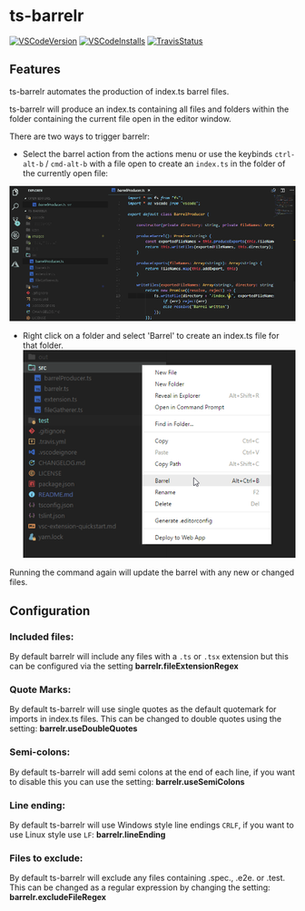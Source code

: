 # ts-barrelr
[![VSCodeVersion](https://vsmarketplacebadge.apphb.com/version/mikerhyssmith.ts-barrelr.svg)](https://marketplace.visualstudio.com/items?itemName=mikerhyssmith.ts-barrelr)
[![VSCodeInstalls](https://vsmarketplacebadge.apphb.com/installs/mikerhyssmith.ts-barrelr.svg)](https://marketplace.visualstudio.com/items?itemName=mikerhyssmith.ts-barrelr)
[![TravisStatus](https://travis-ci.org/mikerhyssmith/ts-barrelr.svg?branch=master)](https://travis-ci.org/mikerhyssmith/ts-barrelr)



## Features

ts-barrelr automates the production of index.ts barrel files.

ts-barrelr will produce an index.ts containing all files and folders within the folder containing the current file open in the editor window.

There are two ways to trigger barrelr:

- Select the barrel action from the actions menu or use the keybinds  ```ctrl-alt-b``` / ```cmd-alt-b``` with a file open to create an `index.ts` in the folder of the currently open file:

![Barrel action](images/barrelr.gif)

- Right click on a folder and select 'Barrel' to create an index.ts file for that folder.
    ![Context menu barrel](images/context-menu.png)



Running the command again will update the barrel with any new or changed files.


## Configuration

### Included files:
By default barrelr will include any files with a `.ts` or `.tsx` extension but this can be configured via the setting **barrelr.fileExtensionRegex**

### Quote Marks:
By default ts-barrelr will use single quotes as the default quotemark for imports in index.ts files. This can be changed to double quotes using the setting: **barrelr.useDoubleQuotes**

### Semi-colons:
By default ts-barrelr will add semi colons at the end of each line, if you want to disable this you can use the setting: **barrelr.useSemiColons**

### Line ending:
By default ts-barrelr will use Windows style line endings `CRLF`, if you want to use Linux style use `LF`: **barrelr.lineEnding**

### Files to exclude:
By default ts-barrelr will exclude any files containing .spec., .e2e. or .test. This can be changed as a regular expression by changing the setting:  **barrelr.excludeFileRegex**
